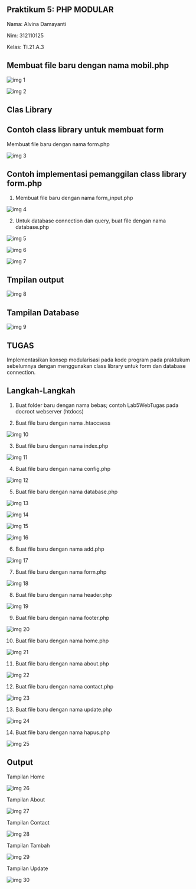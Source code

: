 ## Praktikum 5: PHP MODULAR

Nama: Alvina Damayanti

Nim: 312110125

Kelas: TI.21.A.3

## Membuat file baru dengan nama mobil.php

![img 1](img/1.1.png)

![img 2](img/1.2.png)

## Clas Library

## Contoh class library untuk membuat form

Membuat file baru dengan nama form.php

![img 3](img/2.png)

## Contoh implementasi pemanggilan class library form.php

1. Membuat file baru dengan nama form_input.php

![img 4](img/3.png)

2. Untuk database connection dan query, buat file dengan nama database.php

![img 5](img/4.1.png)

![img 6](img/4.2.png)

![img 7](img/4.3.png)

## Tmpilan output

![img 8](img/5.png)

## Tampilan Database

![img 9](img/6.png)

## TUGAS

Implementasikan konsep modularisasi pada kode program pada praktukum sebelumnya dengan menggunakan class library untuk form dan database connection.

## Langkah-Langkah

1. Buat folder baru dengan nama bebas; contoh Lab5WebTugas pada docroot webserver (htdocs)

2. Buat file baru dengan nama .htaccsess

![img 10](img/htaccsess.png)

3. Buat file baru dengan nama index.php

![img 11](img/index.php.png)

4. Buat file baru dengan nama config.php

![img 12](img/config.php.png)

5. Buat file baru dengan nama database.php

![img 13](img/database.php1.png)

![img 14](img/database.php2.png)

![img 15](img/database.php3.png)

![img 16](img/database.php4.png)

6. Buat file baru dengan nama add.php

![img 17](img/add.php.png)

7. Buat file baru dengan nama form.php

![img 18](img/form.php.png)

8. Buat file baru dengan nama header.php

![img 19](img/header.php.png)

9. Buat file baru dengan nama footer.php

![img 20](img/footer.php.png)

10. Buat file baru dengan nama home.php

![img 21](img/home.php.png)

11. Buat file baru dengan nama about.php

![img 22](img/about.php.png)

12. Buat file baru dengan nama contact.php

![img 23](img/contact.php.png)

13. Buat file baru dengan nama update.php

![img 24](img/update.php.png)

14. Buat file baru dengan nama hapus.php

![img 25](img/hapus.php.png)

## Output

Tampilan Home

![img 26](img/sshome.png)

Tampilan About

![img 27](img/ssabout.png)

Tampilan Contact

![img 28](img/sscontact.png)

Tampilan Tambah

![img 29](img/sstambah.png)

Tampilan Update

![img 30](img/ssupdate.png)
